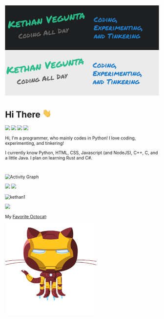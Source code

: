 ![Header](./header-dark.png#gh-dark-mode-only)
![Header](./header-light.png#gh-light-mode-only)

# Hi There <img src="./wave.gif" width="30px">

![](https://komarev.com/ghpvc/?username=kethan1&color=blue) 
![](https://img.shields.io/badge/OS-Windows&nbsp;10-informational?style=flat&logo=windows&logoColor=blue&color=0C7DBE)
![](https://img.shields.io/badge/Editor-VS&nbsp;Code-informational?style=flat&logo=visual-studio-code&logoColor=blue&color=0C7DBE)
![](https://img.shields.io/badge/Shell-Windows&nbsp;Terminal-informational?style=flat&logo=windows-terminal&logoColor=blue&color=0C7DBE)

Hi, I'm a programmer, who mainly codes in Python! I love coding, experimenting, and tinkering!

I currently know Python, HTML, CSS, Javascript (and NodeJS), C++, C, and a little Java. I plan on learning Rust and C#. 

<!--
**kethan1/kethan1** is a ✨ _special_ ✨ repository because its `README.md` (this file) appears on your GitHub profile.

Here are some ideas to get you started:

- 🔭 I’m currently working on ...
- 🌱 I’m currently learning ...
- 👯 I’m looking to collaborate on ...
- 🤔 I’m looking for help with ...
- 💬 Ask me about ...
- 📫 How to reach me: ...
- 😄 Pronouns: ...
- ⚡ Fun fact: ...
-->
<br>

![Activity Graph](https://activity-graph.herokuapp.com/graph?username=kethan1&theme=github)

<img src="https://github-readme-stats.vercel.app/api/top-langs/?username=kethan1&layout=compact&theme=dark" />
<img src="https://github-readme-stats.vercel.app/api?count_private=true&include_all_commits=true&username=kethan1&show_icons=true&hide_title=true&theme=dark" /> 
<p><img align="center" src="https://github-readme-streak-stats.herokuapp.com/?user=kethan1&" alt="kethan1" /></p>
<a href="https://stackoverflow.com/users/13710015/ketzoomer"><img src="https://github-readme-stackoverflow.vercel.app/?userID=13710015&theme=dark" /></a>

My [Favorite Octocat](https://octodex.github.com):

<a href="https://octodex.github.com/ironcat/"><img src="/icons/IronCat.png" width="300px"></img></a>
